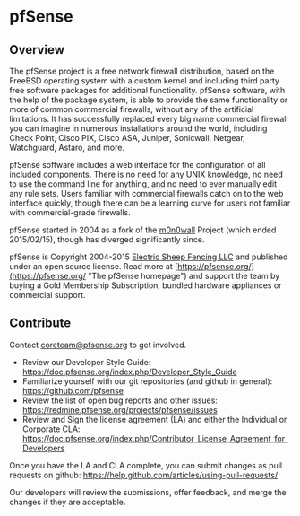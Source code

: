 # pfSense

## Overview

The pfSense project is a free network firewall distribution, based on the FreeBSD operating system with a custom kernel and including third party free software packages for additional functionality. pfSense software, with the help of the package system, is able to provide the same functionality or more of common commercial firewalls, without any of the artificial limitations. It has successfully replaced every big name commercial firewall you can imagine in numerous installations around the world, including Check Point, Cisco PIX, Cisco ASA, Juniper, Sonicwall, Netgear, Watchguard, Astaro, and more.

pfSense software includes a web interface for the configuration of all included components. There is no need for any UNIX knowledge, no need to use the command line for anything, and no need to ever manually edit any rule sets. Users familiar with commercial firewalls catch on to the web interface quickly, though there can be a learning curve for users not familiar with commercial-grade firewalls.

pfSense started in 2004 as a fork of the [m0n0wall](http://m0n0.ch/wall/index.php "m0n0wall project homepage") Project (which ended 2015/02/15), though has diverged significantly since.

pfSense is Copyright 2004-2015 [Electric Sheep Fencing LLC](http://electricsheepfencing.com "Electric Sheep Fencing LLC homepage") and published under an open source license.
Read more at [https://pfsense.org/](https://pfsense.org/ "The pfSense homepage") and support the team by buying a Gold Membership Subscription, bundled hardware appliances or commercial support.

## Contribute

Contact [coreteam@pfsense.org](mailto:coreteam@pfsense.org "Mail to coreteam@pfsense.org") to get involved.

* Review our Developer Style Guide: https://doc.pfsense.org/index.php/Developer_Style_Guide
* Familiarize yourself with our git repositories (and github in general): https://github.com/pfsense
* Review the list of open bug reports and other issues: https://redmine.pfsense.org/projects/pfsense/issues
* Review and Sign the license agreement (LA) and either the Individual or Corporate CLA: https://doc.pfsense.org/index.php/Contributor_License_Agreement_for_Developers

Once you have the LA and CLA complete, you can submit changes as pull requests on github: https://help.github.com/articles/using-pull-requests/

Our developers will review the submissions, offer feedback, and merge the changes if they are acceptable.
